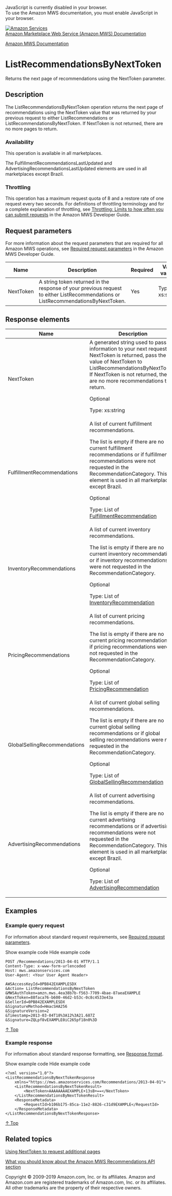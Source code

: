 <div id="MWSDX_noscript">

JavaScript is currently disabled in your browser.  
To use the Amazon MWS documentation, you must enable JavaScript in your
browser.

</div>

<div id="MWSDX_divtop">

[![Amazon
Services](https://images-na.ssl-images-amazon.com/images/G/08/mwsportal/fr_FR/amazonservices.gif
"Amazon Services")](http://services.amazon.fr)  
<span id="MWSDX_titlebar">[Amazon Marketplace Web Service (Amazon MWS)
Documentation](https://developer.amazonservices.fr/gp/mws/docs.html)</span>

</div>

<div id="MWSDX_divbottom">

<div id="MWSDX_divleft">

<div id="MWSDX_toc">

</div>

</div>

<div id="MWSDX_divright">

<div id="MWSDX_content">

<span id="MWSDX_breadcrumbs">[Amazon MWS
Documentation](https://developer.amazonservices.fr/gp/mws/docs.html)</span>

<div id="Recommendations_ListRecommendationsByNextToken" class="nested0">

# ListRecommendationsByNextToken

<span class="ph">Returns the next page of recommendations using the
<span class="keyword parmname">NextToken</span> parameter.</span>

<div id="Description" class="topic concept nested1">

## Description

<div class="body conbody">

The <span class="keyword apiname">ListRecommendationsByNextToken</span>
operation returns the next page of recommendations using the
<span class="keyword parmname">NextToken</span> value that was returned
by your previous request to either
<span class="keyword apiname">ListRecommendations</span> or
<span class="keyword apiname">ListRecommendationsByNextToken</span>. If
<span class="keyword parmname">NextToken</span> is not returned, there
are no more pages to return.

<div class="section">

### Availability

This operation is available in all marketplaces.

The
<span class="keyword parmname">FulfillmentRecommendationsLastUpdated</span>
and
<span class="keyword parmname">AdvertisingRecommendationsLastUpdated</span>
elements are used in all marketplaces except Brazil.

</div>

<div class="section">

### Throttling

<span class="ph">This operation has a maximum request quota of 8 and a
restore rate of one request every two seconds. For definitions of
throttling terminology and for a complete explanation of throttling, see
[Throttling: Limits to how often you can submit
requests](../dev_guide/DG_Throttling.md) in the
<span class="ph">Amazon MWS Developer Guide</span>.</span>

</div>

</div>

</div>

<div id="RequestParameters" class="topic reference nested1">

## Request parameters

<div class="body refbody">

<div class="section">

<span class="ph">For more information about the request parameters that
are required for all <span class="ph">Amazon MWS</span> operations, see
[Required request
parameters](../dev_guide/DG_RequiredRequestParameters.md) in the
<span class="ph">Amazon MWS Developer Guide</span>.</span>

</div>

<div class="tablenoborder">

| Name                                            | Description                                                                                                                                                                                                 | Required | Valid values                            |
| ----------------------------------------------- | ----------------------------------------------------------------------------------------------------------------------------------------------------------------------------------------------------------- | -------- | --------------------------------------- |
| <span class="keyword parmname">NextToken</span> | A string token returned in the response of your previous request to either <span class="keyword apiname">ListRecommendations</span> or <span class="keyword apiname">ListRecommendationsByNextToken</span>. | Yes      | <span class="ph">Type: xs:string</span> |

</div>

</div>

</div>

<div id="ResponseElements" class="topic reference nested1">

## Response elements

<div class="body refbody">

<div class="tablenoborder">

<table class="table" data-cellpadding="4" data-cellspacing="0" data-summary="" data-frame="border" data-border="1" data-rules="all">
<colgroup>
<col style="width: 50%" />
<col style="width: 50%" />
</colgroup>
<thead>
<tr class="header">
<th>Name</th>
<th>Description</th>
</tr>
</thead>
<tbody>
<tr class="odd">
<td><span class="keyword parmname">NextToken</span></td>
<td>A generated string used to pass information to your next request. If <span class="keyword parmname">NextToken</span> is returned, pass the value of <span class="keyword parmname">NextToken</span> to <span class="keyword apiname">ListRecommendationsByNextToken</span>. If <span class="keyword parmname">NextToken</span> is not returned, there are no more recommendations to return.
<p>Optional</p>
<p><span class="ph">Type: xs:string</span></p></td>
</tr>
<tr class="even">
<td><span class="keyword parmname">FulfillmentRecommendations</span></td>
<td>A list of current fulfillment recommendations.
<p>The list is empty if there are no current fulfillment recommendations or if fulfillment recommendations were not requested in the <span class="keyword parmname">RecommendationCategory</span>. <span class="ph">This element is used in all marketplaces except Brazil.</span></p>
<p>Optional</p>
<p>Type: List of <a href="Recommendations_Datatypes.md#FulfillmentRecommendation" class="xref" title="A recommendation for the top products to fulfill through Fulfillment by Amazon (FBA). This datatype is used in all marketplaces except Brazil.">FulfillmentRecommendation</a></p></td>
</tr>
<tr class="odd">
<td><span class="keyword parmname">InventoryRecommendations</span></td>
<td>A list of current inventory recommendations.
<p>The list is empty if there are no current inventory recommendations or if inventory recommendations were not requested in the <span class="keyword parmname">RecommendationCategory</span>.</p>
<p>Optional</p>
<p>Type: List of <a href="Recommendations_Datatypes.md#InventoryRecommendation" class="xref" title="A recommendation for restocking low or out-of-stock items in your inventory.">InventoryRecommendation</a></p></td>
</tr>
<tr class="even">
<td><span class="keyword parmname">PricingRecommendations</span></td>
<td>A list of current pricing recommendations.
<p>The list is empty if there are no current pricing recommendations or if pricing recommendations were not requested in the <span class="keyword parmname">RecommendationCategory</span>.</p>
<p>Optional</p>
<p>Type: List of <a href="Recommendations_Datatypes.md#PricingRecommendation" class="xref" title="A recommendation to review pricing on items in your inventory where your offer is not the lowest price.">PricingRecommendation</a></p></td>
</tr>
<tr class="odd">
<td><span class="keyword parmname">GlobalSellingRecommendations</span></td>
<td>A list of current global selling recommendations.
<p>The list is empty if there are no current global selling recommendations or if global selling recommendations were not requested in the <span class="keyword parmname">RecommendationCategory</span>.</p>
<p>Optional</p>
<p>Type: List of <a href="Recommendations_Datatypes.md#GlobalSellingRecommendation" class="xref" title="A recommendation for expanding your products to more regions and marketplaces.">GlobalSellingRecommendation</a></p></td>
</tr>
<tr class="even">
<td><span class="keyword parmname">AdvertisingRecommendations</span></td>
<td>A list of current advertising recommendations.
<p>The list is empty if there are no current advertising recommendations or if advertising recommendations were not requested in the <span class="keyword parmname">RecommendationCategory</span>. <span class="ph">This element is used in all marketplaces except Brazil.</span></p>
<p>Optional</p>
<p>Type: List of <a href="Recommendations_Datatypes.md#AdvertisingRecommendation" class="xref" title="A recommendation for advertising your products and for using the sponsored products program. This datatype is used in all marketplaces except Brazil.">AdvertisingRecommendation</a></p></td>
</tr>
</tbody>
</table>

</div>

</div>

</div>

<div id="Examples" class="topic reference nested1">

## Examples

<div class="body refbody">

<div class="section">

### Example query request

<span class="ph">For information about standard request requirements,
see [Required request
parameters](../dev_guide/DG_RequiredRequestParameters.md).</span>

<span class="ph expander"> <span class="keyword parmname xshow">Show
example code</span> <span class="keyword parmname xhide">Hide example
code</span> </span>

<div class="sectiondiv content">

``` pre codeblock
POST /Recommendations/2013-04-01 HTTP/1.1
Content-Type: x-www-form-urlencoded
Host: mws.amazonservices.com
User-Agent: <Your User Agent Header>

AWSAccessKeyId=0PB842EXAMPLESDX
&Action= ListRecommendationsByNextToken
&MWSAuthToken=amzn.mws.4ea38b7b-f563-7709-4bae-87aeaEXAMPLE
&NextToken=88faca76-b600-46d2-b53c-0c8c4533e43a
&SellerId=0PB842EXAMPLESDX
&SignatureMethod=HmacSHA256 
&SignatureVersion=2
&Timestamp=2013-03-04T18%3A12%3A21.687Z
&Signature=ZQLpf8vEXAMPLE0iC265pf18n0%3D
```

[↑ Top](#Examples)

</div>

</div>

<div class="section">

### Example response

<span class="ph">For information about standard response formatting, see
[Response format](../dev_guide/DG_ResponseFormat.md).</span>

<span class="ph expander"> <span class="keyword parmname xshow">Show
example code</span> <span class="keyword parmname xhide">Hide example
code</span> </span>

<div class="sectiondiv content">

``` pre codeblock
<?xml version="1.0"?>
<ListRecommendationsByNextTokenResponse
    xmlns="https://mws.amazonservices.com/Recommendations/2013-04-01">
    <ListRecommendationsByNextTokenResult>
        <NextToken>AAAAAAAAEXAMPLE+13sB+==</NextToken>
    </ListRecommendationsByNextTokenResult>
    <ResponseMetadata>
        <RequestId>b106b175-85ca-11e2-8826-c31d9EXAMPLE</RequestId>
    </ResponseMetadata>
</ListRecommendationsByNextTokenResponse>
```

[↑ Top](#Examples)

</div>

</div>

</div>

</div>

<div id="RelatedTopics" class="topic nested1">

## Related topics

<div class="body">

[Using NextToken to request additional
pages](../dev_guide/DG_NextToken.md)

[What you should know about the Amazon MWS Recommendations API
section](Recommendations_Overview.md)

</div>

</div>

</div>

<div id="MWSDX_footer">

Copyright © 2009-2019 Amazon.com, Inc. or its affiliates. Amazon and
Amazon.com are registered trademarks of Amazon.com, Inc. or its
affiliates. All other trademarks are the property of their respective
owners.

</div>

</div>

</div>

<div style="clear: both;">

</div>

</div>
